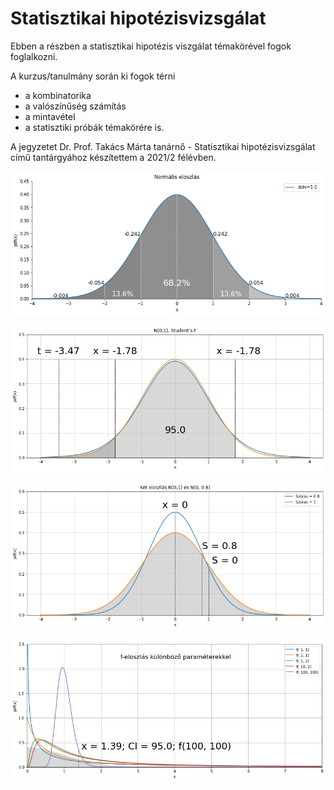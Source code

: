 # Statisztikai hipotézisvizsgálat

Ebben a részben a statisztikai hipotézis viszgálat témakörével fogok foglalkozni.

A kurzus/tanulmány során ki fogok térni
- a kombinatorika
- a valószínűség számítás
- a mintavétel
- a statisztiki próbák
témakörére is.

A jegyzetet Dr. Prof. Takács Márta tanárnő - Statisztikai hipotézisvizsgálat című tantárgyához készítettem a 2021/2 félévben.


<img src="https://github.com/JoDeMiro/Statistics/blob/main/images/normalis_eloszlas_0.png?raw=true"></img>

<img src="https://github.com/JoDeMiro/Statistics/blob/main/images/student-eloszlas-1.png?raw=true"></img>

<img src="https://github.com/JoDeMiro/Statistics/blob/main/images/student-eloszlas-2.png?raw=true"></img>

<img src="https://github.com/JoDeMiro/Statistics/blob/main/images/f-eloszlas.png?raw=true"></img>

